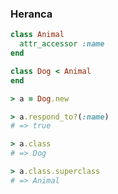 ### Heranca

```ruby
class Animal
  attr_accessor :name
end

class Dog < Animal
end
```

```ruby
> a = Dog.new

> a.respond_to?(:name)
# => true

> a.class
# => Dog

> a.class.superclass
# => Animal
```
